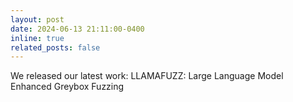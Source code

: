 ```yaml
---
layout: post
date: 2024-06-13 21:11:00-0400
inline: true
related_posts: false
---
```


We released our latest work: LLAMAFUZZ: Large Language Model Enhanced Greybox Fuzzing
